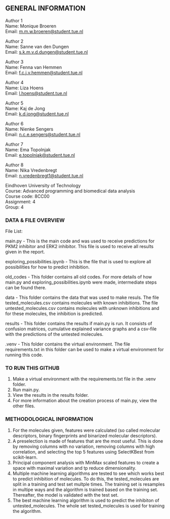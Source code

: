## GENERAL INFORMATION

Author 1 <br>
Name: Monique Broeren <br>
Email: m.m.w.broeren@student.tue.nl <br>

Author 2 <br>
Name: Sanne van den Dungen <br>
Email: s.k.m.v.d.dungen@student.tue.nl <br>

Author 3 <br>
Name: Fenna van Hemmen <br>
Email: f.c.j.v.hemmen@student.tue.nl <br>

Author 4 <br>
Name: Liza Hoens <br>
Email: l.hoens@student.tue.nl <br>

Author 5 <br>
Name: Kaj de Jong <br>
Email: k.d.jong@student.tue.nl <br>

Author 6 <br>
Name: Nienke Sengers <br>
Email: n.c.e.sengers@student.tue.nl <br>

Author 7 <br>
Name: Ema Topolnjak <br>
Email: e.topolnjak@student.tue.nl <br>

Author 8 <br>
Name: Nika Vredenbregt <br>
Email: n.vredenbregt1@student.tue.nl  <br>

Eindhoven University of Technology <br>
Course: Advanced programming and biomedical data analysis <br>
Course code: 8CC00 <br>
Assignment: 4 <br>
Group: 4 <br>

### DATA & FILE OVERVIEW

File List: 

main.py                       - This is the main code and was used to receive predictions for PKM2 inhibitor 
                                and ERK2 inhibitor. This file is used to receive all results given in the report.

exploring_possibilities.ipynb - This is the file that is used to explore all possibilities for how to predict 
                                inhibition. 

old_codes                     - This folder contains all old codes. For more details of how main.py and 
                                exploring_possibilities.ipynb were made, intermediate steps can be found there.

data                          - This folder contains the data that was used to make resuls. The file 
                                tested_molecules.csv contains molecules with known inhibitions. The file 
                                untested_molecules.csv contains molecules with unknown inhibitions and for these molecules, the inhibition is predicted. 

results                       - This folder contains the results if main.py is run. It consists of confusion 
                                matrices, cumulative explained variance graphs and a csv-file with the 
                                predictions of the untested molecules. 

.venv                         - This folder contains the virtual environment. The file requirements.txt in this
                                folder can be used to make a virtual environment for running this code.


### TO RUN THIS GITHUB

1. Make a virtual environment with the requirements.txt file in the .venv folder.
2. Run main.py. 
3. View the results in the results folder.
4. For more information about the creation process of main.py, view the other files.


### METHODOLOGICAL INFORMATION

1. For the molecules given, features were calculated (so called molecular descriptors, binary fingerprints and 
   binarized molecular descriptors).
2. A preselection is made of features that are the most useful. This is done by removing columns with no variation,
   removing columns with high correlation, and selecting the top 5 features using SelectKBest from scikit-learn.
3. Principal component analysis with MinMax scaled features to create a space with maximal variation and tp 
   reduce dimensionality.
4. Multiple machine learning algorithms are tested to see which works best to predict inhibition of molecules. 
   To do this, the tested_molecules are split in a training and test set multple times. The training set is 
   resamples in multipe ways and the algorithm is trained based on the training set. Thereafter, the model is 
   validated with the test set.
5. The best machine learning algorithm is used to predict the inhibiton of untested_molecules. The whole set
   tested_molecules is used for training the algorithm.
